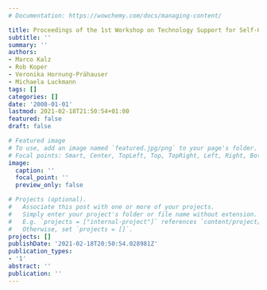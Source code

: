 ```yaml
---
# Documentation: https://wowchemy.com/docs/managing-content/

title: Proceedings of the 1st Workshop on Technology Support for Self-Organized Learners
subtitle: ''
summary: ''
authors:
- Marco Kalz
- Rob Koper
- Veronika Hornung-Prähauser
- Michaela Luckmann
tags: []
categories: []
date: '2008-01-01'
lastmod: 2021-02-18T21:50:54+01:00
featured: false
draft: false

# Featured image
# To use, add an image named `featured.jpg/png` to your page's folder.
# Focal points: Smart, Center, TopLeft, Top, TopRight, Left, Right, BottomLeft, Bottom, BottomRight.
image:
  caption: ''
  focal_point: ''
  preview_only: false

# Projects (optional).
#   Associate this post with one or more of your projects.
#   Simply enter your project's folder or file name without extension.
#   E.g. `projects = ["internal-project"]` references `content/project/deep-learning/index.md`.
#   Otherwise, set `projects = []`.
projects: []
publishDate: '2021-02-18T20:50:54.028981Z'
publication_types:
- '1'
abstract: ''
publication: ''
---
```

